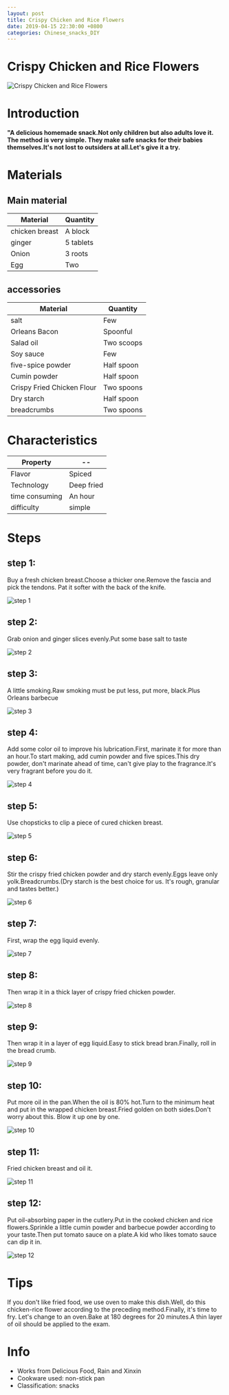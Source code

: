 ```yaml
---
layout: post
title: Crispy Chicken and Rice Flowers
date: 2019-04-15 22:30:00 +0800
categories: Chinese_snacks_DIY
---
```


# Crispy Chicken and Rice Flowers

![Crispy Chicken and Rice Flowers]({{site.baseurl}}/img/448766/448766.jpg)

# Introduction

**"A delicious homemade snack.Not only children but also adults love it. The method is very simple. They make safe snacks for their babies themselves.It's not lost to outsiders at all.Let's give it a try.**

# Materials


## Main material

Material|Quantity
--|--
chicken breast|A block
ginger|5 tablets
Onion|3 roots
Egg|Two

## accessories

Material|Quantity
--|--
salt|Few
Orleans Bacon|Spoonful
Salad oil|Two scoops
Soy sauce|Few
five-spice powder|Half spoon
Cumin powder|Half spoon
Crispy Fried Chicken Flour|Two spoons
Dry starch|Half spoon
breadcrumbs|Two spoons

# Characteristics

Property|--
--|--
Flavor|Spiced
Technology|Deep fried
time consuming|An hour
difficulty|simple

# Steps

## step 1:

Buy a fresh chicken breast.Choose a thicker one.Remove the fascia and pick the tendons. Pat it softer with the back of the knife.

![step 1]({{site.baseurl}}/img/448766/1.jpg)

## step 2:

Grab onion and ginger slices evenly.Put some base salt to taste

![step 2]({{site.baseurl}}/img/448766/2.jpg)

## step 3:

A little smoking.Raw smoking must be put less, put more, black.Plus Orleans barbecue

![step 3]({{site.baseurl}}/img/448766/3.jpg)

## step 4:

Add some color oil to improve his lubrication.First, marinate it for more than an hour.To start making, add cumin powder and five spices.This dry powder, don't marinate ahead of time, can't give play to the fragrance.It's very fragrant before you do it.

![step 4]({{site.baseurl}}/img/448766/4.jpg)

## step 5:

Use chopsticks to clip a piece of cured chicken breast.

![step 5]({{site.baseurl}}/img/448766/5.jpg)

## step 6:

Stir the crispy fried chicken powder and dry starch evenly.Eggs leave only yolk.Breadcrumbs.(Dry starch is the best choice for us. It's rough, granular and tastes better.)

![step 6]({{site.baseurl}}/img/448766/6.jpg)

## step 7:

First, wrap the egg liquid evenly.

![step 7]({{site.baseurl}}/img/448766/7.jpg)

## step 8:

Then wrap it in a thick layer of crispy fried chicken powder.

![step 8]({{site.baseurl}}/img/448766/8.jpg)

## step 9:

Then wrap it in a layer of egg liquid.Easy to stick bread bran.Finally, roll in the bread crumb.

![step 9]({{site.baseurl}}/img/448766/9.jpg)

## step 10:

Put more oil in the pan.When the oil is 80% hot.Turn to the minimum heat and put in the wrapped chicken breast.Fried golden on both sides.Don't worry about this. Blow it up one by one.

![step 10]({{site.baseurl}}/img/448766/10.jpg)

## step 11:

Fried chicken breast and oil it.

![step 11]({{site.baseurl}}/img/448766/11.jpg)

## step 12:

Put oil-absorbing paper in the cutlery.Put in the cooked chicken and rice flowers.Sprinkle a little cumin powder and barbecue powder according to your taste.Then put tomato sauce on a plate.A kid who likes tomato sauce can dip it in.

![step 12]({{site.baseurl}}/img/448766/12.jpg)

# Tips

If you don't like fried food, we use oven to make this dish.Well, do this chicken-rice flower according to the preceding method.Finally, it's time to fry. Let's change to an oven.Bake at 180 degrees for 20 minutes.A thin layer of oil should be applied to the exam.

# Info

- Works from Delicious Food, Rain and Xinxin
- Cookware used: non-stick pan
- Classification: snacks